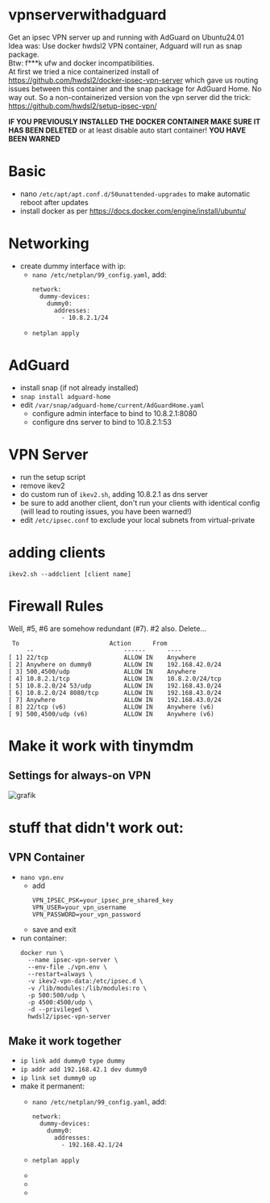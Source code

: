 # vpnserverwithadguard
Get an ipsec VPN server up and running with AdGuard on Ubuntu24.01    
Idea was: Use docker hwdsl2 VPN container, Adguard will run as snap package.  
Btw: f***k ufw and docker incompatibilities.  
At first we tried a nice containerized install of https://github.com/hwdsl2/docker-ipsec-vpn-server which gave us routing issues between this container and the snap package for AdGuard Home. No way out. So a non-containerized version von the vpn server did the trick: https://github.com/hwdsl2/setup-ipsec-vpn/

**IF YOU PREVIOUSLY INSTALLED THE DOCKER CONTAINER MAKE SURE IT HAS BEEN DELETED** or at least disable auto start container! **YOU HAVE BEEN WARNED**

# Basic
- nano `/etc/apt/apt.conf.d/50unattended-upgrades` to make automatic reboot after updates
- install docker as per https://docs.docker.com/engine/install/ubuntu/

# Networking
- create dummy interface with ip:
  - `nano /etc/netplan/99_config.yaml`, add:  
    ```
    network:
      dummy-devices:
        dummy0:
          addresses:
            - 10.8.2.1/24
     ```
  - `netplan apply`

# AdGuard
- install snap (if not already installed)
- `snap install adguard-home`
- edit `/var/snap/adguard-home/current/AdGuardHome.yaml`
  - configure admin interface to bind to 10.8.2.1:8080
  - configure dns server to bind to 10.8.2.1:53
  
# VPN Server
- run the setup script
- remove ikev2
- do custom run of `ikev2.sh`, adding 10.8.2.1 as dns server
- be sure to add another client, don't run your clients with identical config (will lead to routing issues, you have been warned!)
- edit `/etc/ipsec.conf` to exclude your local subnets from virtual-private

# adding clients
`ikev2.sh --addclient [client name]`

# Firewall Rules
Well, #5, #6 are somehow redundant (#7). #2 also. Delete...
```
 To                         Action      From
     --                         ------      ----
[ 1] 22/tcp                     ALLOW IN    Anywhere
[ 2] Anywhere on dummy0         ALLOW IN    192.168.42.0/24
[ 3] 500,4500/udp               ALLOW IN    Anywhere
[ 4] 10.8.2.1/tcp               ALLOW IN    10.8.2.0/24/tcp
[ 5] 10.8.2.0/24 53/udp         ALLOW IN    192.168.43.0/24
[ 6] 10.8.2.0/24 8080/tcp       ALLOW IN    192.168.43.0/24
[ 7] Anywhere                   ALLOW IN    192.168.43.0/24
[ 8] 22/tcp (v6)                ALLOW IN    Anywhere (v6)
[ 9] 500,4500/udp (v6)          ALLOW IN    Anywhere (v6)
```

# Make it work with tinymdm
## Settings for always-on VPN
![grafik](https://github.com/user-attachments/assets/d1fd7ad7-0183-489f-b638-e69bbad65e4b)


# stuff that didn't work out:
## VPN Container
- `nano vpn.env`
  - add
    ```
    VPN_IPSEC_PSK=your_ipsec_pre_shared_key
    VPN_USER=your_vpn_username
    VPN_PASSWORD=your_vpn_password
    ```
  - save and exit
- run container:
  ```
  docker run \
    --name ipsec-vpn-server \
    --env-file ./vpn.env \
    --restart=always \
    -v ikev2-vpn-data:/etc/ipsec.d \
    -v /lib/modules:/lib/modules:ro \
    -p 500:500/udp \
    -p 4500:4500/udp \
    -d --privileged \
    hwdsl2/ipsec-vpn-server
  ```
## Make it work together
- `ip link add dummy0 type dummy`
- `ip addr add 192.168.42.1 dev dummy0`
- `ip link set dummy0 up`
- make it permanent:
  - `nano /etc/netplan/99_config.yaml`, add:  
    ```
    network:
      dummy-devices:
        dummy0:
          addresses:
            - 192.168.42.1/24
     ```
  - `netplan apply`
  - 
 
  -  
    
  - 
 
